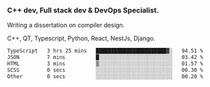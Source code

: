 <h3>C++ dev, Full stack dev & DevOps Specialist.</h3>
<p>Writing a dissertation on compiler design. <p>
<p>C++, QT, Typescript, Python, React, NestJs, Django.</p>

<!--START_SECTION:waka-->

```txt
TypeScript   3 hrs 25 mins   ███████████████████████▓░   94.51 %
JSON         7 mins          █░░░░░░░░░░░░░░░░░░░░░░░░   03.42 %
HTML         3 mins          ▒░░░░░░░░░░░░░░░░░░░░░░░░   01.57 %
SCSS         0 secs          ░░░░░░░░░░░░░░░░░░░░░░░░░   00.30 %
Other        0 secs          ░░░░░░░░░░░░░░░░░░░░░░░░░   00.20 %
```

<!--END_SECTION:waka-->
